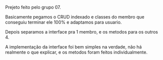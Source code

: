 Prejeto feito pelo grupo 07.

Basicamente pegamos o CRUD indexado e classes do membro que conseguiu terminar ele 100% e adaptamos para usuario. 

Depois separamos a interface pra 1 membro, e os metodos para os outros 4. 

A implementação da interface foi bem simples na verdade, não há realmente o que explicar, e os metodos foram feitos individualmente.
